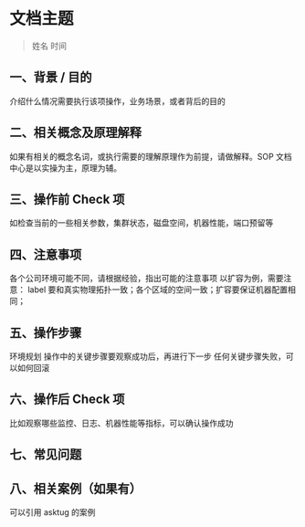 # 文档主题
> 姓名 时间

## 一、背景 / 目的
介绍什么情况需要执行该项操作，业务场景，或者背后的目的

## 二、相关概念及原理解释
如果有相关的概念名词，或执行需要的理解原理作为前提，请做解释。SOP 文档中心是以实操为主，原理为辅。

## 三、操作前 Check 项
如检查当前的一些相关参数，集群状态，磁盘空间，机器性能，端口预留等

## 四、注意事项
各个公司环境可能不同，请根据经验，指出可能的注意事项
以扩容为例，需要注意： label 要和真实物理拓扑一致；各个区域的空间一致；扩容要保证机器配置相同；

## 五、操作步骤
环境规划
操作中的关键步骤要观察成功后，再进行下一步
任何关键步骤失败，可以如何回滚

## 六、操作后 Check 项
比如观察哪些监控、日志、机器性能等指标，可以确认操作成功

## 七、常见问题

## 八、相关案例（如果有）
可以引用 asktug 的案例
